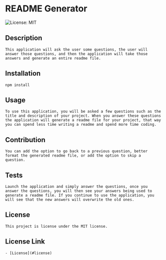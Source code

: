 # README Generator

  ![License: MIT](https://img.shields.io/badge/License-MIT-yellow.svg)

  ## Description
  ```
  This application will ask the user some questions, the user will answer those questions, and then the application will take those answers and generate an entire readme file.
  ```

  ## Installation
  ```
  npm install
  ```

  ## Usage
  ```
  To use this application, you will be asked a few questions such as the title and description of your project. When you answer these questions the application will generate a readme file for your project, that way you can spend less time writing a readme and spend more time coding.
  ```

  ## Contribution
  ```
  You can add the option to go back to a previous question, better format the generated readme file, or add the option to skip a question.
  ```

  ## Tests
  ```
  Launch the application and simply answer the questions, once you answer the questions, you will then see your answers being used to generate a readme file. If you continue to use the application, you will see that the new answers will overwrite the old ones.
  ```

  ## License
  ```
  This project is license under the MIT license.
  ```

  ## License Link
  
  ```
  - [License](#license)
  ```
